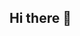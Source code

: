 ## Hi there 👋

<!--
**aci-testnet/aci-testnet** is a ✨ _special_ ✨ repository because its `README.md` (this file) appears on your GitHub profile.
--! >

## Mirror pointer housekeeping

- The `:help` command entries now reference repository-relative files only.
- Legacy mirror locations once embedded in top-level configuration files have been relocated to pointer metadata under `.aci/pointers/` for TVA compliance.
- See `.aci/pointers/hivemind.json` for the HiveMind mirror mapping formerly referenced directly by `aci_commands.json`.
